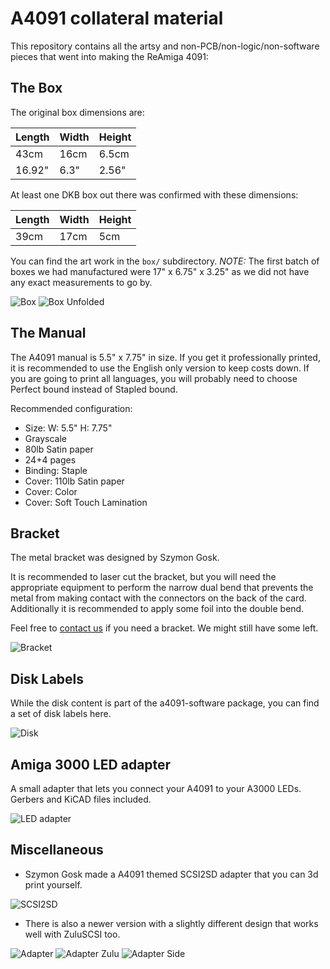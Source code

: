 # A4091 collateral material

This repository contains all the artsy and non-PCB/non-logic/non-software
pieces that went into making the ReAmiga 4091:

## The Box

The original box dimensions are:

| Length | Width | Height |
|--------|-------|--------|
| 43cm   | 16cm  | 6.5cm  |
| 16.92" | 6.3"  | 2.56"  |

At least one DKB box out there was confirmed with these dimensions:

| Length   | Width | Height |
|----------|-------|--------|
| 39cm     | 17cm  | 5cm    |

You can find the art work in the `box/` subdirectory. *NOTE:* The first batch
of boxes we had manufactured were 17" x 6.75" x 3.25" as we did not have any
exact measurements to go by.

![Box](images/a4091_box.jpg?raw=True)
![Box Unfolded](images/a4091_box-unfolded.jpg?raw=True)

## The Manual

The A4091 manual is 5.5" x 7.75" in size. If you get it professionally printed,
it is recommended to use the English only version to keep costs down. If you
are going to print all languages, you will probably need to choose Perfect
bound instead of Stapled bound.

Recommended configuration:
- Size: W: 5.5" H: 7.75"
- Grayscale
- 80lb Satin paper
- 24+4 pages
- Binding: Staple
- Cover: 110lb Satin paper
- Cover: Color
- Cover: Soft Touch Lamination


## Bracket

The metal bracket was designed by Szymon Gosk.

It is recommended to laser cut the bracket, but you will need the appropriate
equipment to perform the narrow dual bend that prevents the metal from making
contact with the connectors on the back of the card. Additionally it is
recommended to apply some foil into the double bend.

Feel free to [contact us](mailto:a4091@amiga.technology) if you need a bracket.
We might still have some left.

![Bracket](images/a4091_bracket.jpg?raw=True)


## Disk Labels

While the disk content is part of the a4091-software package, you can find a
set of disk labels here.

![Disk](images/a4091_disk.jpg?raw=True)

## Amiga 3000 LED adapter

A small adapter that lets you connect your A4091 to your A3000 LEDs. Gerbers
and KiCAD files included.

![LED adapter](images/a4091_a3kled.jpg?raw=True)

## Miscellaneous

- Szymon Gosk made a A4091 themed SCSI2SD adapter that you can 3d print
  yourself.

![SCSI2SD](images/a4091_adapter_v1.jpg?raw=True)

- There is also a newer version with a slightly different design that works
well with ZuluSCSI too.

![Adapter](images/a4091_adapter_v2.jpg?raw=True)
![Adapter Zulu](images/a4091_adapter_v2_zulu.jpg?raw=True)
![Adapter Side](images/a4091_adapter_v2_flat.jpg?raw=True)

